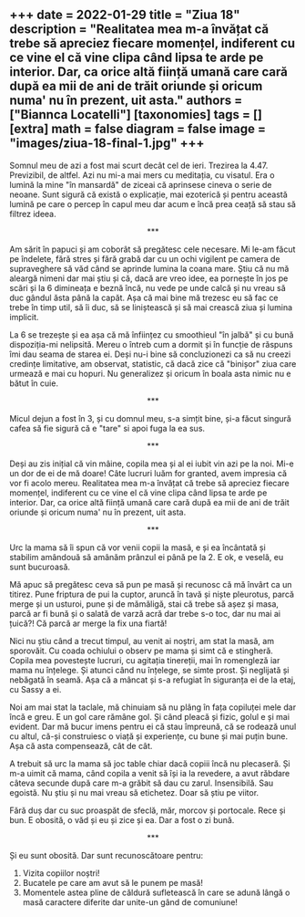 
+++
date = 2022-01-29
title = "Ziua 18"
description = "Realitatea mea m-a învățat că trebe să apreciez fiecare momențel, indiferent cu ce vine el că vine clipa când lipsa te arde pe interior. Dar, ca orice altă ființă umană care cară după ea mii de ani de trăit oriunde și oricum numa' nu în prezent, uit asta."
authors = ["Biannca Locatelli"]
[taxonomies]
tags = []
[extra]
math = false
diagram = false
image = "images/ziua-18-final-1.jpg"
+++
---

Somnul meu de azi a fost mai scurt decât cel de ieri. Trezirea la 4.47. Previzibil, de altfel. Azi nu mi-a mai mers cu meditația, cu visatul. Era o lumină la mine "în mansardă" de ziceai că aprinsese cineva o serie de neoane. Sunt sigură că există o explicație, mai ezoterică și pentru această lumină pe care o percep în capul meu dar acum e încă prea ceață să stau să filtrez ideea.

<p style="text-align: center;">***</p>

Am sărit în papuci și am coborât să pregătesc cele necesare. Mi le-am făcut pe îndelete, fără stres și fără grabă dar cu un ochi vigilent pe camera de supraveghere să văd când se aprinde lumina la coana mare. Știu că nu mă aleargă nimeni dar mai știu și că, dacă are vreo idee, ea pornește în jos pe scări și la 6 dimineața e beznă încă, nu vede pe unde calcă și nu vreau să duc gândul ăsta până la capăt. Așa că mai bine mă trezesc eu să fac ce trebe în timp util, să îi duc, să se liniștească și să mai crească ziua și lumina implicit.

La 6 se trezește și ea așa că mă înființez cu smoothieul "în jalbă" și cu bună dispoziția-mi nelipsită. Mereu o întreb cum a dormit și în funcție de răspuns îmi dau seama de starea ei. Deși nu-i bine să concluzionezi ca să nu creezi credințe limitative, am observat, statistic, că dacă zice că "binișor" ziua care urmează e mai cu hopuri. Nu generalizez și oricum în boala asta nimic nu e bătut în cuie.

<p style="text-align: center;">***</p>

Micul dejun a fost în 3, și cu domnul meu, s-a simțit bine, și-a făcut singură cafea să fie sigură că e "tare" si apoi fuga la ea sus.

<p style="text-align: center;">***</p>

Deși au zis inițial că vin mâine, copila mea și al ei iubit vin azi pe la noi. Mi-e un dor de ei de mă doare! Câte lucruri luăm for granted, avem impresia că vor fi acolo mereu. Realitatea mea m-a învățat că trebe să apreciez fiecare momențel, indiferent cu ce vine el că vine clipa când lipsa te arde pe interior. Dar, ca orice altă ființă umană care cară după ea mii de ani de trăit oriunde și oricum numa' nu în prezent, uit asta.

<p style="text-align: center;">***</p>

Urc la mama să îi spun că vor venii copii la masă, e și ea încântată și stabilim amândouă să amânăm prânzul ei până pe la 2. E ok, e veselă, eu sunt bucuroasă.

Mă apuc să pregătesc ceva să pun pe masă și recunosc că mă învârt ca un titirez. Pune friptura de pui la cuptor, aruncă în tavă și niște pleurotus, parcă merge și un usturoi, pune și de mămăligă, stai că trebe să așez și masa, parcă ar fi bună și o salată de varză acră dar trebe s-o toc, dar nu mai ai țuică?! Că parcă ar merge la fix una fiartă!

Nici nu știu când a trecut timpul, au venit ai noștri, am stat la masă, am sporovăit. Cu coada ochiului o observ pe mama și simt că e stingheră. Copila mea povestește lucruri, cu agitația tinereții, mai în romengleză iar mama nu înțelege. Și atunci când nu înțelege, se simte prost. Și neglijată și nebăgată în seamă. Așa că a mâncat și s-a refugiat în siguranța ei de la etaj, cu Sassy a ei.

Noi am mai stat la taclale, mă chinuiam să nu plâng în fața copiluței mele dar încă e greu. E un gol care rămâne gol. Și când pleacă și fizic, golul e și mai evident. Dar mă bucur imens pentru ei că stau împreună, că se rodează unul cu altul, că-și construiesc o viață și experiențe, cu bune și mai puțin bune. Așa că asta compensează, cât de cât.

A trebuit să urc la mama să joc table chiar dacă copiii încă nu plecaseră. Și m-a uimit că mama, când copila a venit să își ia la revedere, a avut răbdare câteva secunde după care m-a grăbit să dau cu zarul. Insensibilă. Sau egoistă. Nu știu și nu mai vreau să etichetez. Doar să știu pe viitor.

Fără duș dar cu suc proaspăt de sfeclă, măr, morcov și portocale. Rece și bun. E obosită, o văd și eu și zice și ea. Dar a fost o zi bună.

<p style="text-align: center;">***</p>

Și eu sunt obosită. Dar sunt recunoscătoare pentru:
1. Vizita copiilor noștri!
2. Bucatele pe care am avut să le punem pe masă!
3. Momentele astea pline de căldură sufletească în care se adună lângă o masă caractere diferite dar unite-un gând de comuniune!

